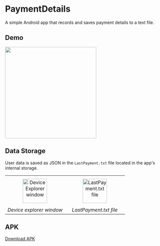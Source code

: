 # PaymentDetails
A simple Android app that records and saves payment details to a text file.

## Demo
<img src ="https://github.com/hsinha76/PaymentDetails/blob/7d999f4b2b7f293f6a5c6668ad72252497e11025/demo.gif" width="300"/>

## Data Storage
User data is saved as JSON in the `LastPayment.txt` file located in the app's internal storage.

<table style="width: 100%; border: none; text-align: center;">
  <tr>
    <td style="width: 50%; padding: 10px;">
      <div style="max-width: 100%; overflow: hidden; display: flex; justify-content: center; align-items: center;">
        <img src="https://github.com/hsinha76/PaymentDetails/blob/7d999f4b2b7f293f6a5c6668ad72252497e11025/Screenshot%202025-01-26%20at%208.09.52%E2%80%AFPM.png" 
             style="max-width: 100%; height: 80px; object-fit: contain;" 
             alt="Device Explorer window">
      </div>
    </td>
    <td style="width: 50%; padding: 10px;">
      <div style="max-width: 100%; overflow: hidden; display: flex; justify-content: center; align-items: center;">
        <img src="https://github.com/hsinha76/PaymentDetails/blob/7d999f4b2b7f293f6a5c6668ad72252497e11025/Screenshot%202025-01-26%20at%208.11.34%E2%80%AFPM.png" 
             style="max-width: 100%; height: 80px; object-fit: contain;" 
             alt="LastPayment.txt file">
      </div>
    </td>
  </tr>
   <tr>
    <td align="center"><em>Device explorer window</em></td>
    <td align="center"><em>LastPayment.txt file</em></td>
  </tr>
</table>

## APK
[Download APK](https://github.com/hsinha76/PaymentDetails/blob/f529082a91fb8e6a5b184843efcca8cfeb3c55b7/app-debug.apk)


